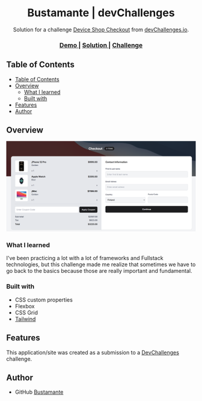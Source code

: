 <!-- Please update value in the {}  -->

<h1 align="center">Bustamante | devChallenges</h1>

<div align="center">
   Solution for a challenge <a href="https://devchallenges.io/challenge/apple-shop-checkout-page-challenge" target="_blank">Device Shop Checkout</a> from <a href="http://devchallenges.io" target="_blank">devChallenges.io</a>.
</div>

<div align="center">
  <h3>
    <a href="https://mbustamante05.github.io/device_shop_challenge/">
      Demo
    </a>
    <span> | </span>
    <a href="https://github.com/MBustamante05/device_shop_challenge">
      Solution
    </a>
    <span> | </span>
    <a href="https://devchallenges.io/challenge/apple-shop-checkout-page-challenge">
      Challenge
    </a>
  </h3>
</div>

<!-- TABLE OF CONTENTS -->

## Table of Contents

- [Table of Contents](#table-of-contents)
- [Overview](#overview)
  - [What I learned](#what-i-learned)
  - [Built with](#built-with)
- [Features](#features)
- [Author](#author)

<!-- OVERVIEW -->

## Overview

![alt text](image.png)

### What I learned

I've been practicing a lot with a lot of frameworks and Fullstack technologies, but this challenge made me realize that sometimes we have to go back to the basics because those are really important and fundamental.

### Built with

- CSS custom properties
- Flexbox
- CSS Grid
- [Tailwind](https://tailwindcss.com/)

## Features

This application/site was created as a submission to a [DevChallenges](https://devchallenges.io/challenges-dashboard) challenge.

## Author

- GitHub [Bustamante](https://github.com/MBustamante05)
